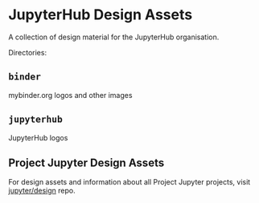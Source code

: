 # JupyterHub Design Assets

A collection of design material for the JupyterHub organisation.

Directories:

## `binder`

mybinder.org logos and other images

## `jupyterhub`

JupyterHub logos


## Project Jupyter Design Assets

For design assets and information about all Project Jupyter projects, visit
[jupyter/design](https://github.com/jupyter/design) repo.
